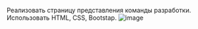 Реализовать страницу представления команды разработки. Использовать HTML, CSS, Bootstap. 
![image](https://user-images.githubusercontent.com/70596086/136423779-f926e025-3e89-4346-ab44-53d5115d3500.png)

